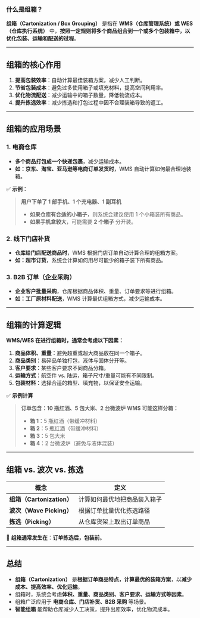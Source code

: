 ### **什么是组箱？**

**组箱（Cartonization / Box Grouping）** 是指在 **WMS（仓库管理系统）或 WES（仓库执行系统）** 中，**按照一定规则将多个商品组合到一个或多个包装箱中，以优化包装、运输和配送的过程**。

---

## **组箱的核心作用**
1. **提高包装效率**：自动计算最佳装箱方案，减少人工判断。
2. **节省包装成本**：避免过多使用箱子或填充材料，提高空间利用率。
3. **优化物流配送**：减少运输中的箱子数量，降低物流成本。
4. **提升拣选效率**：减少拣选和打包过程中因不合理装箱导致的返工。

---

## **组箱的应用场景**
### **1. 电商仓库**
- **多个商品打包成一个快递包裹**，减少运输成本。
- **如：京东、淘宝、亚马逊等电商订单发货时**，WMS 自动计算如何最合理地装箱。

✅ **示例**：
> **用户下单了 1 部手机、1 个充电器、1 副耳机**
> - **如果仓库有合适的小箱子**，则系统会建议使用 1 个小箱装所有商品。
> - **如果手机盒较大**，可能需要 **2 个箱子** 分开装。

### **2. 线下门店补货**
- **仓库给门店配送商品时**，WMS 根据门店订单自动计算合理的组箱方案。
- **如：超市订货**，系统会计算如何用尽可能少的箱子装下所有商品。

### **3. B2B 订单（企业采购）**
- **企业客户批量采购**，仓库根据商品体积、重量、订单要求等进行组箱。
- **如：工厂原材料配送**，WMS 计算最优组箱方式，减少运输成本。

---

## **组箱的计算逻辑**
**WMS/WES 在进行组箱时，通常会考虑以下因素：**
1. **商品体积、重量**：避免超重或超大商品放在同一个箱子。
2. **商品类别**：易碎品单独打包，液体与固体分开等。
3. **客户要求**：某些客户要求不同商品分箱。
4. **运输方式**：航空件 vs. 陆运，箱子尺寸/重量可能有不同限制。
5. **包装材料**：选择合适的箱型、填充物，以保证安全运输。

✅ **示例计算**
> **订单包含：10 瓶红酒、5 包大米、2 台微波炉**
> **WMS 可能这样分箱：**
> - **箱 1**：5 瓶红酒（带缓冲材料）
> - **箱 2**：5 瓶红酒（带缓冲材料）
> - **箱 3**：5 包大米
> - **箱 4**：2 台微波炉（避免与液体混装）

---

## **组箱 vs. 波次 vs. 拣选**
| **概念** | **定义** |
|----------|---------|
| **组箱（Cartonization）** | 计算如何最优地把商品装入箱子 |
| **波次（Wave Picking）** | 根据订单批量优化拣选路径 |
| **拣选（Picking）** | 从仓库货架上取出订单商品 |

📌 **组箱通常发生在**：**订单拣选后，包装前**。

---

## **总结**
- **组箱（Cartonization）** 是**根据订单商品特点，计算最优的装箱方案**，以**减少成本、提高效率、优化运输**。
- 组箱时，系统会考虑**体积、重量、商品类别、客户要求、运输方式等因素**。
- 组箱广泛应用于 **电商仓库、门店补货、B2B 采购** 等场景。
- **智能组箱** 能帮助仓库减少人工决策，提升出库效率，优化物流成本。